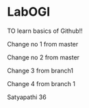 # LabOGI
TO learn basics of Github!!

Change no 1 from master

Change no 2 from master

Change 3 from branch1

Change 4 from branch 1

Satyapathi 36
